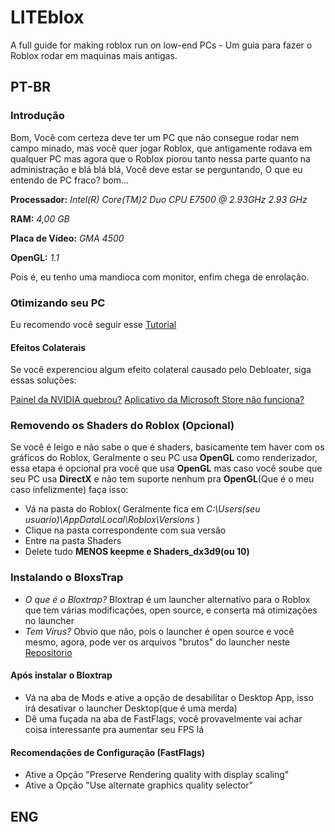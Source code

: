 # LITEblox
A full guide for making roblox run on low-end PCs - Um guia para fazer o Roblox rodar em maquinas mais antigas.


## PT-BR

### Introdução
Bom, Você com certeza deve ter um PC que não consegue rodar nem campo minado, mas você quer jogar Roblox, que antigamente rodava em qualquer PC mas agora que o Roblox piorou tanto nessa parte quanto na administração e blá blá blá, Você deve estar se perguntando, O que eu entendo de PC fraco? bom...

**Processador:** *Intel(R) Core(TM)2 Duo CPU     E7500  @ 2.93GHz   2.93 GHz*

**RAM:** *4,00 GB*

**Placa de Vídeo:** *GMA 4500*

**OpenGL:** *1.1*

Pois é, eu tenho uma mandioca com monitor, enfim chega de enrolação.

### Otimizando seu PC
Eu recomendo você seguir esse [Tutorial](https://www.youtube.com/watch?v=3VV9okffK9M&t=256s)

#### Efeitos Colaterais
Se você experenciou algum efeito colateral causado pelo Debloater, siga essas soluções:

[Painel da NVIDIA quebrou?](https://www.drivereasy.com/knowledge/nvidia-control-panel-missing-solved/)
[Aplicativo da Microsoft Store não funciona?](https://gearupwindows.com/how-to-reinstall-microsoft-store-and-other-preinstalled-apps-in-windows-10/)

### Removendo os Shaders do Roblox (Opcional)
Se você é leigo e não sabe o que é shaders, basicamente tem haver com os gráficos do Roblox, Geralmente o seu PC usa **OpenGL** como renderizador, essa etapa é opcional pra você que usa **OpenGL** mas caso você soube que seu PC usa **DirectX** e não tem suporte nenhum pra **OpenGL**(Que é o meu caso infelizmente) faça isso:

- Vá na pasta do Roblox( Geralmente fica em *C:\Users\(seu usuario)\AppData\Local\Roblox\Versions* )
- Clique na pasta correspondente com sua versão
- Entre na pasta Shaders
- Delete tudo **MENOS keepme e Shaders_dx3d9(ou 10)**


### Instalando o BloxsTrap
- *O que é o Bloxtrap?* Bloxtrap é um launcher alternativo para o Roblox que tem várias modificações, open source, e conserta má otimizações no launcher
- *Tem Vírus?* Obvio que não, pois o launcher é open source e você mesmo, agora, pode ver os arquivos "brutos" do launcher neste [Repositorio](https://github.com/pizzaboxer/bloxstrap)

#### Após instalar o Bloxtrap
- Vá na aba de Mods e ative a opção de desabilitar o Desktop App, isso irá desativar o launcher Desktop(que é uma merda)
- Dê uma fuçada na aba de FastFlags, você provavelmente vai achar coisa interessante pra aumentar seu FPS lá
#### Recomendações de Configuração (FastFlags)
- Ative a Opção "Preserve Rendering quality with display scaling"
- Ative a Opção "Use alternate graphics quality selector"

## ENG
